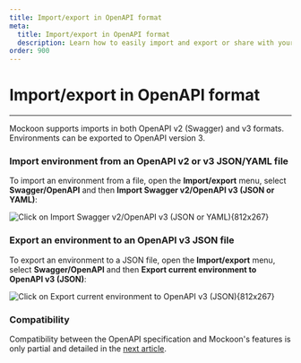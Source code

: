 ```yaml
---
title: Import/export in OpenAPI format
meta:
  title: Import/export in OpenAPI format
  description: Learn how to easily import and export or share with your team your mock API servers and routes using the OpenAPI specification
order: 900
---
```


# Import/export in OpenAPI format

---

Mockoon supports imports in both OpenAPI v2 (Swagger) and v3 formats. Environments can be exported to OpenAPI version 3.

### Import environment from an OpenAPI v2 or v3 JSON/YAML file

To import an environment from a file, open the **Import/export** menu, select **Swagger/OpenAPI** and then **Import Swagger v2/OpenAPI v3 (JSON or YAML)**:

![Click on Import Swagger v2/OpenAPI v3 (JSON or YAML){812x267}](/images/docs/shared/import-openapi.png)

### Export an environment to an OpenAPI v3 JSON file

To export an environment to a JSON file, open the **Import/export** menu, select **Swagger/OpenAPI** and then **Export current environment to OpenAPI v3 (JSON)**:

![Click on Export current environment to OpenAPI v3 (JSON){812x267}](/images/docs/shared/export-openapi.png)

### Compatibility

Compatibility between the OpenAPI specification and Mockoon's features is only partial and detailed in the [next article](docs:openapi/openapi-specification-compatibility).
